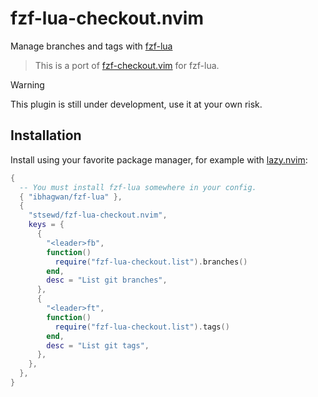 # fzf-lua-checkout.nvim

Manage branches and tags with [fzf-lua](https://github.com/ibhagwan/fzf-lua/)

> This is a port of [fzf-checkout.vim](https://github.com/stsewd/fzf-checkout.vim) for fzf-lua.

> [!WARNING]
> This plugin is still under development, use it at your own risk.

## Installation

Install using your favorite package manager, for example with [lazy.nvim](https://github.com/folke/lazy.nvim):

```lua
{
  -- You must install fzf-lua somewhere in your config.
  { "ibhagwan/fzf-lua" },
  {
    "stsewd/fzf-lua-checkout.nvim",
    keys = {
      {
        "<leader>fb",
        function()
          require("fzf-lua-checkout.list").branches()
        end,
        desc = "List git branches",
      },
      {
        "<leader>ft",
        function()
          require("fzf-lua-checkout.list").tags()
        end,
        desc = "List git tags",
      },
    },
  },
}
```
